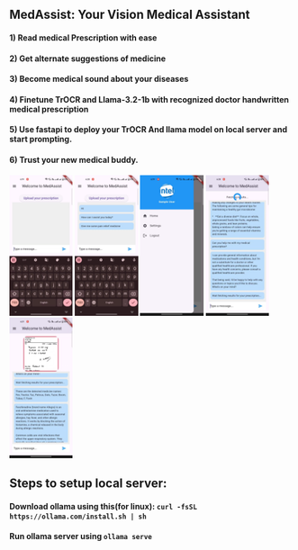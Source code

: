 ## MedAssist: Your Vision Medical Assistant 

#### 1) Read medical Prescription with ease
#### 2) Get alternate suggestions of medicine
#### 3) Become medical sound about your diseases
#### 4) Finetune TrOCR and Llama-3.2-1b with recognized doctor handwritten medical prescription
#### 5) Use fastapi to deploy your TrOCR And llama model on local server and start prompting.
#### 6) Trust your new medical buddy.
<p><img src="medassist1.jpeg" height="250">
<img src="medassist2.jpeg" height="250">
<img src="medassist3.jpeg" height="250">
<img src="medassist4jpeg" height="250">
<img src="medassist5.jpeg" height="250">
</p>

## Steps to setup local server:
#### Download ollama using this(for linux): ```curl -fsSL https://ollama.com/install.sh | sh```
#### Run ollama server using ``` ollama serve ```


